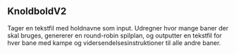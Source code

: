 ## KnoldboldV2

Tager en tekstfil med holdnavne som input. 
Udregner hvor mange baner der skal bruges, genererer en round-robin spilplan, og outputter en tekstfil for hver bane med kampe og vidersendelsesinstruktioner til alle andre baner.